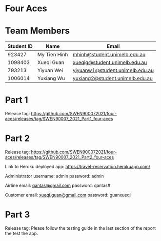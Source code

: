 # Four Aces

# Team Members
| Student ID    | Name          | Email                           |
| ------------- | ------------- | ------------------------------- |
| 923427        | My Tien Hinh  | mhinh@student.unimelb.edu.au    |
| 1098403       | Xueqi Guan    | xueqig@student.unimelb.edu.au   |
| 793213        | Yiyuan Wei    | yiyuanw1@student.unimelb.edu.au |
| 1006014       | Yuxiang Wu    | yuxiang2@student.unimelb.edu.au |

# Part 1
Release tag: https://github.com/SWEN900072021/four-aces/releases/tag/SWEN90007_2021_Part1_four-aces

# Part 2
Release tag: https://github.com/SWEN900072021/four-aces/releases/tag/SWEN90007_2021_Part2_four-aces

Link to Heroku deployed app: https://travel-reservation.herokuapp.com/

Administrator 
username: admin
password: admin

Airline
email: qantas@gmail.com
password: qantas#

Customer
email: xueqi.guan@gmail.com
password: guanxueqi

# Part 3
Release tag: 
Please follow the testing guide in the last section of the report the test the app.

